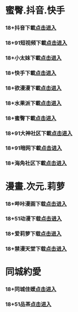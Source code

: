 # 蜜臀.抖音.快手
### 18+抖音下載<a rel="nofollow noopener" href="https://m05mahtdw.xpv35caw9.top/?channel_code=MIM05BBG" target="_blank">点击进入</a>
### 18+91短视频下載<a rel="nofollow noopener" href="https://50ba5.cbwwroay.com/chan-4780/aff-ktWnZ" target="_blank">点击进入</a>
### 18+小太妹下載<a rel="nofollow noopener" href="https://m03pwildv.xcqmtqukj.top/?channel_code=MIM03BBG" target="_blank">点击进入</a>
### 18+快手下載<a rel="nofollow noopener" href="https://9a55.ksav.fun/chan/ksh0885/d35q" target="_blank">点击进入</a>
### 18+欲漫漫下載<a rel="nofollow noopener" href="https://m7xmnmmr.btlwhw78x.top/?channel_code=MIM07BG" target="_blank">点击进入</a>
### 18+水果派下載<a rel="nofollow noopener" href="https://32347.aepnrzja.com/chan/GS2063/kwQ5" target="_blank">点击进入</a>
### 18+蜜臀下載<a rel="nofollow noopener" href="https://m18ykycop.akd52qwcu.top/?channel_code=MIM18BBG" target="_blank">点击进入</a>
### 18+91大神社区下載<a rel="nofollow noopener" href="https://622ad.xthwtkz.com/chan/GS2187/nyBw" target="_blank">点击进入</a>
### 18+91暗网下載<a rel="nofollow noopener" href="https://a459.qfshfkoy.org/aff-a6SG6" target="_blank">点击进入</a>
### 18+海角社区下載<a rel="nofollow noopener" href="https://bf65.iksmmmrf.org/aff-bsKN8" target="_blank">点击进入</a>
# 漫畫.次元.莉萝
### 18+哔咔漫画下载<a rel="nofollow noopener" href="https://4122.gsqvwvc.org/?code=ar2Cz&c=16921" target="_blank">点击进入</a>
### 18+51动漫下载<a rel="nofollow noopener" href="https://bd9.ylqrhaov.com/?code=ahbFk&c=16921" target="_blank">点击进入</a>
### 18+爱莉萝下载<a rel="nofollow noopener" href="https://6b241.vwygohka.com/chan/GS1525/SWKC" target="_blank">点击进入</a>
### 18+禁漫天堂下载<a rel="nofollow noopener" href="https://aef.zljyrfnk.org/chan/jm0360/uu7x" target="_blank">点击进入</a>
# 同城約愛
### 18+同城佳媛<a rel="nofollow noopener" href="https://jy.rhnbod.cn/index.html?p=001gz_298" target="_blank">点击进入</a>
### 18+51品茶<a rel="nofollow noopener" href="https://c3dbd.neopqzh.org/?code=aZJ6Q&c=16921" target="_blank">点击进入</a>
